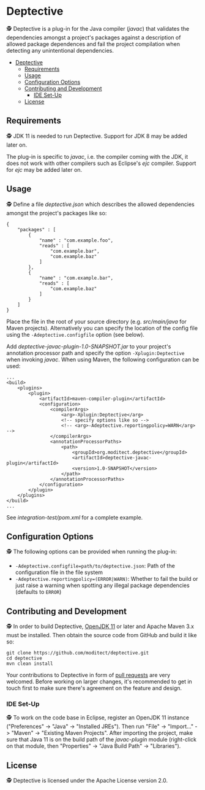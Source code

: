 # Deptective

🕵️ Deptective is a plug-in for the Java compiler (_javac_) that validates the dependencies
amongst a project's packages against a description of allowed package dependences
and fail the project compilation when detecting any unintentional dependencies.

* [Deptective](#deptective)
  * [Requirements](#requirements)
  * [Usage](#usage)
  * [Configuration Options](#configuration-options)
  * [Contributing and Development](#contributing-and-development)
     * [IDE Set-Up](#ide-set-up)
  * [License](#license)

## Requirements

🕵 JDK 11 is needed to run Deptective.
Support for JDK 8 may be added later on.

The plug-in is specific to _javac_, i.e. the compiler coming with the JDK, it does not work with other compilers such as Eclipse's _ejc_ compiler.
Support for _ejc_ may be added later on.

## Usage

🕵 Define a file _deptective.json_ which describes the allowed dependencies amongst the project's packages like so:

```
{
    "packages" : [
        {
            "name" : "com.example.foo",
            "reads" : [
                "com.example.bar",
                "com.example.baz"
            ]
        },
        {
            "name" : "com.example.bar",
            "reads" : [
                "com.example.baz"
            ]
        }
    ]
}
```

Place the file in the root of your source directory (e.g. _src/main/java_ for Maven projects).
Alternatively you can specify the location of the config file using the `-Adeptective.configfile` option (see below).

Add _deptective-javac-plugin-1.0-SNAPSHOT.jar_ to your project's annotation processor path
and specify the option `-Xplugin:Deptective` when invoking _javac_.
When using Maven, the following configuration can be used:

```
...
<build>
    <plugins>
        <plugin>
            <artifactId>maven-compiler-plugin</artifactId>
            <configuration>
                <compilerArgs>
                    <arg>-Xplugin:Deptective</arg>
                    <!-- specify options like so -->
                    <!-- <arg>-Adeptective.reportingpolicy=WARN</arg> -->
                </compilerArgs>
                <annotationProcessorPaths>
                    <path>
                        <groupId>org.moditect.deptective</groupId>
                        <artifactId>deptective-javac-plugin</artifactId>
                        <version>1.0-SNAPSHOT</version>
                    </path>
                </annotationProcessorPaths>
            </configuration>
        </plugin>
    </plugins>
</build>
...
```

See _integration-test/pom.xml_ for a complete example.

## Configuration Options

🕵 The following options can be provided when running the plug-in:

* `-Adeptective.configfile=path/to/deptective.json`: Path of the configuration file in the file system
* `-Adeptective.reportingpolicy=(ERROR|WARN)`: Whether to fail the build or just raise a warning when spotting any illegal package dependencies (defaults to `ERROR`)

## Contributing and Development

🕵 In order to build Deptective, [OpenJDK 11](https://openjdk.java.net/projects/jdk/11/) or later and Apache Maven 3.x must be installed.
Then obtain the source code from GitHub and build it like so:

```
git clone https://github.com/moditect/deptective.git
cd deptective
mvn clean install
```

Your contributions to Deptective in form of [pull requests](https://help.github.com/articles/about-pull-requests/) are very welcomed.
Before working on larger changes, it's recommended to get in touch first to make sure there's agreement on the feature and design.

### IDE Set-Up

🕵 To work on the code base in Eclipse, register an OpenJDK 11 instance ("Preferences" -> "Java" -> "Installed JREs").
Then run "File" -> "Import..." -> "Maven" -> "Existing Maven Projects".
After importing the project, make sure that Java 11 is on the build path of the _javac-plugin_ module
(right-click on that module, then "Properties" -> "Java Build Path" -> "Libraries").

## License

🕵 Deptective is licensed under the Apache License version 2.0.
